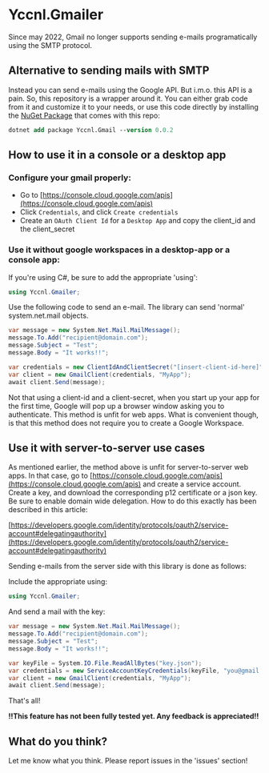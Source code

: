 # Yccnl.Gmailer

Since may 2022, Gmail no longer supports sending e-mails programatically using the SMTP protocol.

## Alternative to sending mails with SMTP

Instead you can send e-mails using the Google API. But i.m.o. this API is a pain. So, this repository is a wrapper around it. You can either grab code from it and customize it to your needs, or use this code directly by installing the [NuGet Package](https://www.nuget.org/packages/Yccnl.Gmail) that comes with this repo:


```ps
dotnet add package Yccnl.Gmail --version 0.0.2
```

## How to use it in a console or a desktop app

### Configure your gmail properly:

* Go to [https://console.cloud.google.com/apis](https://console.cloud.google.com/apis)
* Click `Credentials`, and click `Create credentials`
* Create an `OAuth Client Id` for a `Desktop App` and copy the client_id and the client_secret

### Use it without google workspaces in a desktop-app or a console app:
If you're using C#, be sure to add the appropriate 'using':

```C#
using Yccnl.Gmailer;
```

Use the following code to send an e-mail. The library can send 'normal' system.net.mail objects.

```c#
var message = new System.Net.Mail.MailMessage();
message.To.Add("recipient@domain.com");
message.Subject = "Test";
message.Body = "It works!!";

var credentials = new ClientIdAndClientSecret("[insert-client-id-here]", "[insert-client-secret-here]", "you@gmail.com");
var client = new GmailClient(credentials, "MyApp");
await client.Send(message);
```

Not that using a client-id and a client-secret, when you start up your app for the first time, Google will pop up a browser window asking you to authenticate. This method is unfit for web apps. What is convenient though, is that this method does not require you to create a Google Workspace.

## Use it with server-to-server use cases

As mentioned earlier, the method above is unfit for server-to-server web apps. In that case, go to [https://console.cloud.google.com/apis](https://console.cloud.google.com/apis) and create a service account. Create a key, and download the corresponding p12 certificate or a json key. Be sure to enable domain wide delegation. How to do this exactly has been described in this article:

[https://developers.google.com/identity/protocols/oauth2/service-account#delegatingauthority](https://developers.google.com/identity/protocols/oauth2/service-account#delegatingauthority)

Sending e-mails from the server side with this library is done as follows:

Include the appropriate using:
```C#
using Yccnl.Gmailer;
```

And send a mail with the key:
```C#
var message = new System.Net.Mail.MailMessage();
message.To.Add("recipient@domain.com");
message.Subject = "Test";
message.Body = "It works!!";

var keyFile = System.IO.File.ReadAllBytes("key.json");
var credentials = new ServiceAccountKeyCredentials(keyFile, "you@gmail.com");
var client = new GmailClient(credentials, "MyApp");
await client.Send(message);
```

That's all!

__!!This feature has not been fully tested yet. Any feedback is appreciated!!__

## What do you think?
Let me know what you think. Please report issues in the 'issues' section!
